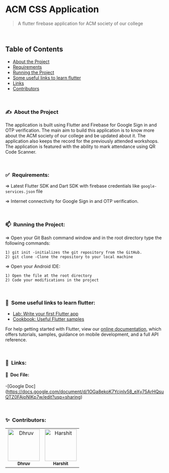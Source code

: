 <!--<img src="assets/images/acm.png" align="right" />-->

# ACM CSS Application

> A flutter firebase application for ACM society of our college 

<br>

## Table of Contents
* [About the Project](#-about-the-project)
* [Requirements](#-requirements)
* [Running the Project](#-running-the-Project)
* [Some useful links to learn flutter](#-some-useful-links-to-learn-flutter)
* [Links](#-links)
* [Contributors](#-contributors)

<br>

### ✍&nbsp; About the Project

The application is built using Flutter and Firebase for Google Sign in and OTP verification. The main aim to build this application is to know more about the ACM society of our college and be updated about it. The application also keeps the record for the previously attended workshops. The application is featured with the ability to mark attendance using QR Code Scanner.

<br>

### ✅&nbsp; Requirements:

=> Latest Flutter SDK and Dart SDK with firebase credentials like ```google-services.json``` file

=> Internet connectivity for Google Sign in and OTP verification.
    
<br>

### 📫&nbsp; Running the Project:

=> Open your Git Bash command window and in the root directory type the following commands:

    1) git init -initializes the git repository from the GitHub. 
    2) git clone -Clone the repository to your local machine
=> Open your Android IDE:

    1) Open the file at the root directory
    2) Code your modifications in the project

<br>

### 🚀&nbsp; Some useful links to learn flutter:

- [Lab: Write your first Flutter app](https://flutter.dev/docs/get-started/codelab)
- [Cookbook: Useful Flutter samples](https://flutter.dev/docs/cookbook)

For help getting started with Flutter, view our
[online documentation](https://flutter.dev/docs), which offers tutorials,
samples, guidance on mobile development, and a full API reference.

<br>


### 📩&nbsp; Links:

#### 📃&nbsp; Doc File:

-[Google Doc] (https://docs.google.com/document/d/1OGa8ekoK7Ycjnlv58_eXy75ArHQsuQTZ0FAjoNIKp7w/edit?usp=sharing)

<br>

### ✨&nbsp; Contributors:

<table><tr><td align="center"><a href="https://github.com/DhruvSingla007"><img src="https://avatars3.githubusercontent.com/u/46241019?s=400&u=8b6cc353e4ffe212585db93ee09bc118e1e2748d&v=4" width="100px;" alt="Dhruv"/><br /><sub><b>Dhruv</b></sub></a></td><td align="center"><a href="https://github.com/Harshit564"><img src="https://avatars1.githubusercontent.com/u/47476857?s=400&u=8b1d57f71964ea8821662524e171a16e4fcc5c79&v=4" width="100px;" alt="Harshit"/><br /><sub><b>Harshit</b></sub></a></td>

